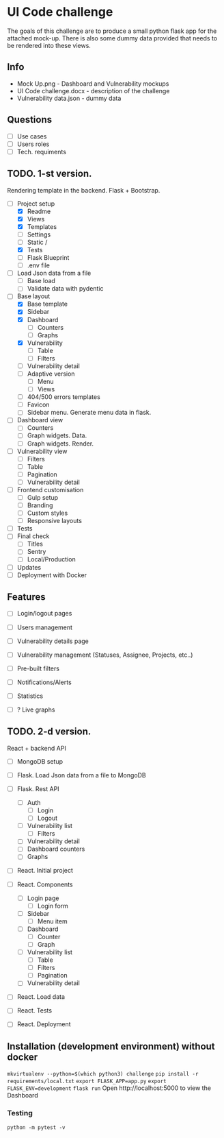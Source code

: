 # UI Code challenge
The goals of this challenge are to produce a small python flask app for the attached mock-up. There is also some dummy data provided that needs to be rendered into these views.

## Info
 - Mock Up.png - Dashboard and Vulnerability mockups
 - UI Code challenge.docx - description of the challenge
 - Vulnerability data.json - dummy data

## Questions
 - [ ] Use cases
 - [ ] Users roles
 - [ ] Tech. requiments

## TODO. 1-st version.
Rendering template in the backend. Flask + Bootstrap.
 - [ ] Project setup
    - [x] Readme
    - [x] Views
    - [x] Templates
    - [ ] Settings
    - [ ] Static /
    - [x] Tests
    - [ ] Flask Blueprint
    - [ ] .env file
 - [ ] Load Json data from a file
     - [ ] Base load
     - [ ] Validate data with pydentic
 - [ ] Base layout
    - [x] Base template
    - [x] Sidebar
    - [x] Dashboard
        - [ ] Counters
        - [ ] Graphs
    - [x] Vulnerability
        - [ ] Table
        - [ ] Filters
    - [ ] Vulnerability detail
    - [ ] Adaptive version
      - [ ] Menu
      - [ ] Views
    - [ ] 404/500 errors templates
    - [ ] Favicon
    - [ ] Sidebar menu. Generate menu data in flask.
 - [ ] Dashboard view
    - [ ] Counters
    - [ ] Graph widgets. Data.
    - [ ] Graph widgets. Render.
 - [ ] Vulnerability view
    - [ ] Filters
    - [ ] Table
    - [ ] Pagination
    - [ ] Vulnerability detail
 - [ ] Frontend customisation
    - [ ] Gulp setup
    - [ ] Branding
    - [ ] Custom styles
    - [ ] Responsive layouts
 - [ ] Tests
 - [ ] Final check
    - [ ] Titles
    - [ ] Sentry
    - [ ] Local/Production
 - [ ] Updates
 - [ ] Deployment with Docker

## Features
 - [ ] Login/logout pages
 - [ ] Users management
 - [ ] Vulnerability details page
 - [ ] Vulnerability management (Statuses, Assignee, Projects, etc..)
 - [ ] Pre-built filters
 - [ ] Notifications/Alerts
 - [ ] Statistics
 - [ ] ? Live graphs


## TODO. 2-d version.
React + backend API
 - [ ]  MongoDB setup
 - [ ]  Flask. Load Json data from a file to MongoDB
 - [ ]  Flask. Rest API
	 - [ ]  Auth
        - [ ] Login
        - [ ] Logout
	 - [ ]  Vulnerability list
        - [ ]  Filters
	 - [ ]  Vulnerability detail
	 - [ ]  Dashboard counters
	 - [ ]  Graphs
 - [ ]  React. Initial project
 - [ ]  React. Components
	 - [ ] Login page
        - [ ] Login form
	 - [ ] Sidebar
		 - [ ] Menu item
	 - [ ]  Dashboard
		 - [ ]  Counter
		 - [ ]  Graph
	 - [ ]  Vulnerability list
		 - [ ]  Table
		 - [ ]  Filters
         - [ ]  Pagination
	 - [ ]  Vulnerability detail
 - [ ]  React. Load data
 - [ ]  React. Tests
 - [ ]  React. Deployment


## Installation (development environment) without docker
```mkvirtualenv --python=$(which python3) challenge```
```pip install -r requirements/local.txt```
```export FLASK_APP=app.py```
```export FLASK_ENV=development```
```flask run```
Open http://localhost:5000 to view the Dashboard

### Testing
```python -m pytest -v```
